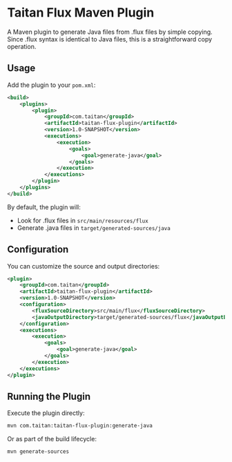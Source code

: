 # Taitan Flux Maven Plugin

A Maven plugin to generate Java files from .flux files by simple copying. Since .flux syntax is identical to Java files, this is a straightforward copy operation.

## Usage

Add the plugin to your `pom.xml`:

```xml
<build>
    <plugins>
        <plugin>
            <groupId>com.taitan</groupId>
            <artifactId>taitan-flux-plugin</artifactId>
            <version>1.0-SNAPSHOT</version>
            <executions>
                <execution>
                    <goals>
                        <goal>generate-java</goal>
                    </goals>
                </execution>
            </executions>
        </plugin>
    </plugins>
</build>
```

By default, the plugin will:
- Look for .flux files in `src/main/resources/flux`
- Generate .java files in `target/generated-sources/java`

## Configuration

You can customize the source and output directories:

```xml
<plugin>
    <groupId>com.taitan</groupId>
    <artifactId>taitan-flux-plugin</artifactId>
    <version>1.0-SNAPSHOT</version>
    <configuration>
        <fluxSourceDirectory>src/main/flux</fluxSourceDirectory>
        <javaOutputDirectory>target/generated-sources/flux</javaOutputDirectory>
    </configuration>
    <executions>
        <execution>
            <goals>
                <goal>generate-java</goal>
            </goals>
        </execution>
    </executions>
</plugin>
```

## Running the Plugin

Execute the plugin directly:
```bash
mvn com.taitan:taitan-flux-plugin:generate-java
```

Or as part of the build lifecycle:
```bash
mvn generate-sources
```